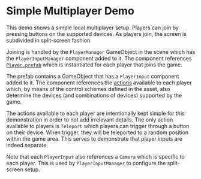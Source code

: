# Simple Multiplayer Demo

This demo shows a simple local multiplayer setup. Players can join by pressing buttons on the supported devices. As players join, the screen is subdivided in split-screen fashion.

Joining is handled by the `PlayerManager` GameObject in the scene which has the `PlayerInputManager` component added to it. The component references [`Player.prefab`](./Player.prefab) which is instantiated for each player that joins the game.

The prefab contains a GameObject that has a `PlayerInput` component added to it. The component references the [actions](./SimpleMultiplayerControls.inputactions) available to each player which, by means of the control schemes defined in the asset, also determine the devices (and combinations of devices) supported by the game.

The actions available to each player are intentionally kept simple for this demonstration in order to not add irrelevant details. The only action available to players is `Teleport` which players can trigger through a button on their device. When trigger, they will be teleported to a random position within the game area. This serves to demonstrate that player inputs are indeed separate.

Note that each `PlayerInput` also references a `Camera` which is specific to each player. This is used by `PlayerInputManager` to configure the split-screen setup.
